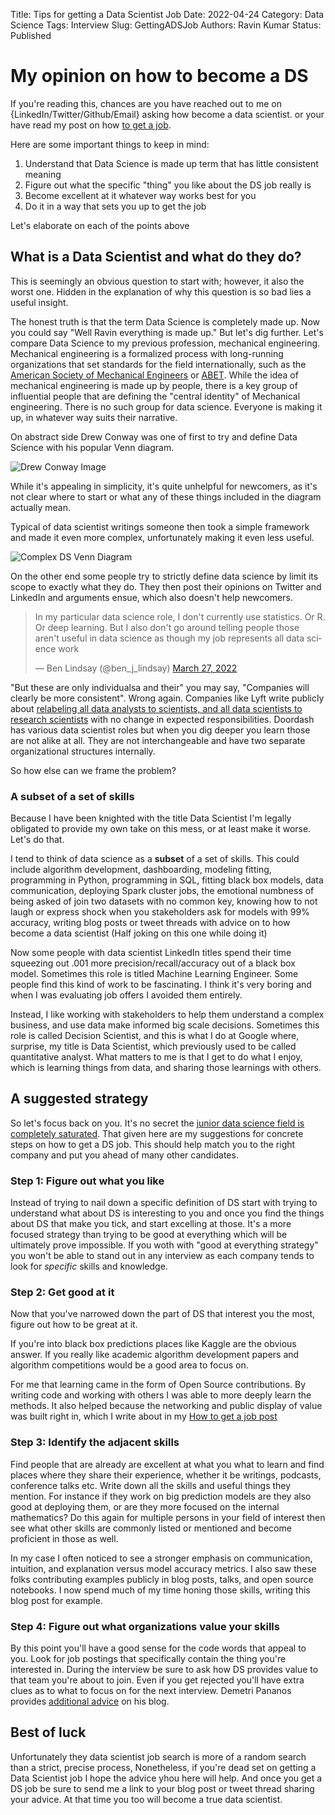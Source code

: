Title: Tips for getting a Data Scientist Job
Date: 2022-04-24
Category: Data Science
Tags: Interview
Slug: GettingADSJob
Authors: Ravin Kumar
Status: Published

# My opinion on how to become a DS

If you're reading this, chances are you have reached out to me on {LinkedIn/Twitter/Github/Email} asking how become a data scientist. 
or your have read my post on how [to get a job]({filename}../Life/GettingAJob.md).

Here are some important things to keep in mind:

1. Understand that Data Science is made up term that has little consistent meaning
2. Figure out what the specific "thing" you like about the DS job really is
3. Become excellent at it whatever way works best for you
4. Do it in a way that sets you up to get the job

Let's elaborate on each of the points above

## What is a Data Scientist and what do they do?
This is seemingly an obvious question to start with;
however, it also the worst one. 
Hidden in the explanation of why this question is so bad lies a useful insight.

The honest truth is that the term Data Science is completely made up.
Now you could say "Well Ravin everything is made up." 
But let's dig further.
Let's compare Data Science to my previous profession, mechanical engineering.
Mechanical engineering is a formalized process with long-running organizations that set standards for the field internationally,
such as the [American Society of Mechanical Engineers](https://en.wikipedia.org/wiki/American_Society_of_Mechanical_Engineers)
or [ABET](https://en.wikipedia.org/wiki/ABET).
While the idea of mechanical engineering is made up by people,
there is a key group of influential people that are defining the "central identity" of Mechanical engineering.
There is no such group for data science. 
Everyone is making it up, in whatever way suits their narrative.

On abstract side Drew Conway was one of first to try and define Data Science with his popular Venn diagram.

![Drew Conway Image](https://images.squarespace-cdn.com/content/v1/5150aec6e4b0e340ec52710a/1364352051365-HZAS3CLBF7ABLE3F5OBY/Data_Science_VD.png)

While it's appealing in simplicity, it's quite unhelpful for newcomers,
as it's not clear where to start or what any of these things included in the diagram actually mean.

Typical of data scientist writings someone then took a simple framework and made it even more complex,
unfortunately making it even less useful.

![Complex DS Venn Diagram](http://georgejmount.com/wp-content/uploads/2016/04/1d115e30-ae3b-42a5-b86f-00b97797b787-original.jpeg)

On the other end some people try to strictly define data science by limit its scope to exactly what they do.
They then post their opinions on Twitter and LinkedIn and arguments ensue,
which also doesn't help newcomers.

<blockquote class="twitter-tweet tw-align-center"><p lang="en" dir="ltr">In my particular data science role, I don&#39;t currently use statistics. Or R. Or deep learning. But I also don&#39;t go around telling people those aren&#39;t useful in data science as though my job represents all data science work</p>&mdash; Ben Lindsay (@ben_j_lindsay) <a href="https://twitter.com/ben_j_lindsay/status/1508067296115191809?ref_src=twsrc%5Etfw">March 27, 2022</a></blockquote> <script async src="https://platform.twitter.com/widgets.js" charset="utf-8"></script> 

"But these are only individualsa and their" you may say,
"Companies will clearly be more consistent".
Wrong again.
Companies like Lyft write publicly about [relabeling all data analysts to scientists, and all data scientists to research scientists](https://medium.com/@chamandy/whats-in-a-name-ce42f419d16c) with no change in expected responsibilities. 
Doordash has various data scientist roles but when you dig deeper you learn those are not alike at all.
They are not interchangeable and have two separate organizational structures internally.

So how else can we frame the problem?

### A subset of a set of skills
Because I have been knighted with the title Data Scientist
I'm legally obligated to provide my own take on this mess,
or at least make it worse. 
Let's do that.

I tend to think of data science as a **subset** of a set of skills.
This could include algorithm development, dashboarding, modeling fitting,
programming in Python,
programming in SQL, fitting black box models, 
data communication, deploying Spark cluster jobs, the emotional
numbness of being asked of join two datasets with no common key,
knowing how to not laugh or express shock when you stakeholders
ask for models with 99% accuracy,
writing blog posts or tweet threads with advice on to how become a data scientist
(Half joking on this one while doing it)

Now some people with data scientist LinkedIn titles spend their time squeezing out .001 more precision/recall/accuracy out of a black box model.
Sometimes this role is titled Machine Learning Engineer. 
Some people find this kind of work to be fascinating.
I think it's very boring and when I was evaluating job offers I avoided them entirely.

Instead, I like working with stakeholders to help them understand a complex business,
and use data make informed big scale decisions.
Sometimes this role is called Decision Scientist, and
this is what I do at Google where, surprise, my title is Data Scientist,
which previously used to be called quantitative analyst.
What matters to me is that I get to do what I enjoy,
which is learning things from data, and sharing those learnings
with others.

## A suggested strategy
So let's focus back on you.
It's no secret the
[junior data science field is completely saturated](https://vickiboykis.com/2019/02/13/data-science-is-different-now/).
That given here are my suggestions for concrete steps on how to get a DS job.
This should help match you to the right company and 
put you ahead of many other candidates.

### Step 1: Figure out what you like
Instead of trying to nail down a specific definition of DS
start with trying to understand what about DS is interesting to you
and once you find the things about DS that make you tick,
and start excelling at those. 
It's a more focused strategy than trying to be good at everything
which will be ultimately prove impossible. 
If you woth with "good at everything strategy" you won't be able to 
stand out in any interview as each company tends to look for 
*specific* skills and knowledge.

### Step 2: Get good at it
Now that you've narrowed down the part of DS that interest you the most,
figure out how to be great at it.

If you're into black box predictions places like Kaggle are the obvious answer.
If you really like academic algorithm development papers and algorithm
competitions would be a good area to focus on.

For me that learning came in the form of Open Source contributions. 
By writing code and working with others I was able to more deeply learn the methods.
It also helped because the networking and public display
of value was built right in,
which I write about in my [How to get a job post]({filename}../Life/GettingAJob.md)

### Step 3: Identify the adjacent skills
Find people that are already are excellent at what you what to learn and find places where they
share their experience, whether it be writings, podcasts, conference talks etc.
Write down all the skills and useful things they mention.
For instance if they work on big prediction models are they also good at 
deploying them, or are they more focused on the internal mathematics?
Do this again for multiple persons in your field of interest
then see what other skills are commonly listed or mentioned and become proficient in those as well.

In my case I often noticed to see a stronger emphasis on communication, intuition,
and explanation versus model accuracy metrics.
I also saw these folks contributing examples publicly in blog posts,
talks, and open source notebooks.
I now spend much of my time honing those skills, 
writing this blog post for example.

### Step 4: Figure out what organizations value your skills
By this point you'll have a good sense for the code words that appeal to you.
Look for job postings that specifically contain the thing you're interested in.
During the interview be sure to ask how DS provides value to that team you're about to join.
Even if you get rejected you'll have extra clues as to what to
focus on for the next interview.
Demetri Pananos provides [additional advice](https://dpananos.github.io/posts/2022/01/blog-post-36/) on his blog.

## Best of luck
Unfortunately they data scientist job search is more of a random search than a strict, precise process,
Nonetheless, if you're dead set on getting a Data Scientist job I hope the advice yhou here will help.
And once you get a DS job be sure to send me a link to your blog post or
tweet thread sharing your advice. 
At that time you too will become a true data scientist.


<meta name="twitter:card" content="summary_large_image">
<meta name="twitter:creator" content="@canyon298">
<meta name="twitter:title" content="Tips to get a DS job">
<meta name="twitter:description" content="A blog post with tips on how to get a data science job">
<meta name="twitter:image" content="{static}/images/SocialMedia/twitter/ds_job_card.png">